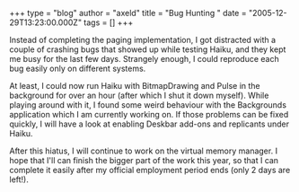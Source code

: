 +++
type = "blog"
author = "axeld"
title = "Bug Hunting "
date = "2005-12-29T13:23:00.000Z"
tags = []
+++

Instead of completing the paging implementation, I got distracted with a couple of crashing bugs that showed up while testing Haiku, and they kept me busy for the last few days. Strangely enough, I could reproduce each bug easily only on different systems.

At least, I could now run Haiku with BitmapDrawing and Pulse in the background for over an hour (after which I shut it down myself). While playing around with it, I found some weird behaviour with the Backgrounds application which I am currently working on. If those problems can be fixed quickly, I will have a look at enabling Deskbar add-ons and replicants under Haiku.

After this hiatus, I will continue to work on the virtual memory manager. I hope that I'll can finish the bigger part of the work this year, so that I can complete it easily after my official employment period ends (only 2 days are left!).
